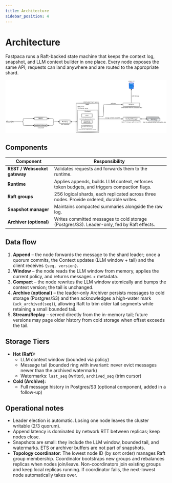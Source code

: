```yaml
---
title: Architecture
sidebar_position: 4
---
```


# Architecture

Fastpaca runs a Raft-backed state machine that keeps the context log, snapshot, and LLM context builder in one place. Every node exposes the same API; requests can land anywhere and are routed to the appropriate shard.

![Fastpaca Architecture](./img/architecture.png)

## Components

| Component | Responsibility |
| --- | --- |
| **REST / Websocket gateway** | Validates requests and forwards them to the runtime. |
| **Runtime** | Applies appends, builds LLM context, enforces token budgets, and triggers compaction flags. |
| **Raft groups** | 256 logical shards, each replicated across three nodes.  Provide ordered, durable writes. |
| **Snapshot manager** | Maintains compacted summaries alongside the raw log. |
| **Archiver (optional)** | Writes committed messages to cold storage (Postgres/S3). Leader-only, fed by Raft effects. |

## Data flow

1. **Append** – the node forwards the message to the shard leader; once a quorum commits, the Context updates (LLM window + tail) and the client receives `{seq, version}`.
2. **Window** – the node reads the LLM window from memory, applies the current policy, and returns messages + metadata.
3. **Compact** – the node rewrites the LLM window atomically and bumps the context version; the tail is unchanged.
4. **Archive (optional)** – the leader-only Archiver persists messages to cold storage (Postgres/S3) and then acknowledges a high-water mark (`ack_archived(seq)`), allowing Raft to trim older tail segments while retaining a small bounded tail.
5. **Stream/Replay** – served directly from the in-memory tail; future versions may page older history from cold storage when offset exceeds the tail.

## Storage Tiers

- **Hot (Raft):**
  - LLM context window (bounded via policy)
  - Message tail (bounded ring with invariant: never evict messages newer than the archived watermark)
  - Watermarks: `last_seq` (writer), `archived_seq` (trim cursor)
- **Cold (Archive):**
  - Full message history in Postgres/S3 (optional component, added in a follow-up)

## Operational notes

- Leader election is automatic. Losing one node leaves the cluster writable (2/3 quorum).
- Append latency is dominated by network RTT between replicas; keep nodes close.
- Snapshots are small: they include the LLM window, bounded tail, and watermarks. ETS or archiver buffers are not part of snapshots.
- **Topology coordinator**: The lowest node ID (by sort order) manages Raft group membership. Coordinator bootstraps new groups and rebalances replicas when nodes join/leave. Non-coordinators join existing groups and keep local replicas running. If coordinator fails, the next-lowest node automatically takes over.
